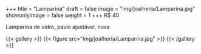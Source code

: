 +++
title = "Lamparina"
draft = false
image = "img/joalheria/Lamparina.jpg"
showonlyimage = false
weight = 1
+++
<span class="price">R$ 40</span>

<!--more-->

Lamparina de vidro, pavio ajustável, nova

{{< gallery >}}
{{< figure src="img/joalheria/Lamparina.jpg" >}}
{{< /gallery >}}

